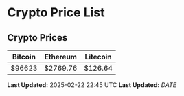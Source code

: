 # Crypto Price List

## Crypto Prices
| Bitcoin | Ethereum | Litecoin |
| ------- | -------- | -------- |
| $96623 | $2769.76 | $126.64 |
**Last Updated:** 2025-02-22 22:45 UTC
**Last Updated:** $DATE$
